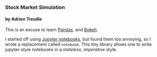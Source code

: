 ### Stock Market Simulation
#### by Adrien Treuille

This is an excuse to learn [Pandas](https://pandas.pydata.org/), and [Bokeh](https://bokeh.pydata.org/).

I started off using [Jupyter notebooks](http://jupyter.org/), but found them too annoying, so I wrote a replacement called `notebook`. This tiny library allows one to write jupyter-style notebooks in a *stateless*, *imperative* style.
